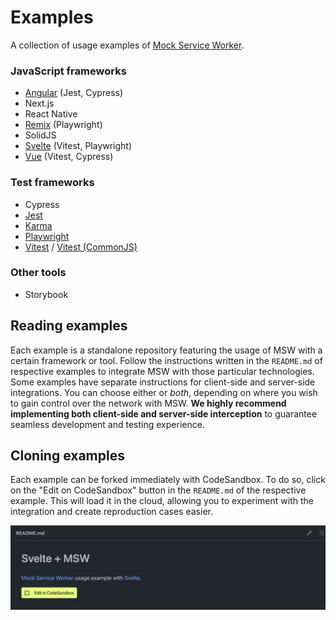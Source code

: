 # Examples

A collection of usage examples of [Mock Service Worker](https://github.com/mswjs/msw).

### JavaScript frameworks

- [Angular](./examples/with-angular) (Jest, Cypress)
- Next.js
- React Native
- [Remix](./examples/with-remix) (Playwright)
- SolidJS
- [Svelte](./examples/with-svelte/) (Vitest, Playwright)
- [Vue](./examples/with-vue) (Vitest, Cypress)

### Test frameworks

- Cypress
- [Jest](./examples/with-jest)
- [Karma](./examples/with-karma)
- [Playwright](./examples/with-playwright)
- [Vitest](./examples/with-vitest) / [Vitest (CommonJS)](./examples/with-vitest-cjs)

### Other tools

- Storybook

## Reading examples

Each example is a standalone repository featuring the usage of MSW with a certain framework or tool. Follow the instructions written in the `README.md` of respective examples to integrate MSW with those particular technologies. Some examples have separate instructions for client-side and server-side integrations. You can choose either or _both_, depending on where you wish to gain control over the network with MSW. **We highly recommend implementing both client-side and server-side interception** to guarantee seamless development and testing experience.

## Cloning examples

Each example can be forked immediately with CodeSandbox. To do so, click on the "Edit on CodeSandbox" button in the `README.md` of the respective example. This will load it in the cloud, allowing you to experiment with the integration and create reproduction cases easier.

![Edit in CodeSandbox example](./edit-in-codesandbox.jpg)
